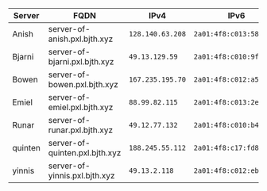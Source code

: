 |Server|FQDN|IPv4|IPv6|
|---|---|---|---|
|Anish|server-of-anish.pxl.bjth.xyz|`128.140.63.208`|`2a01:4f8:c013:58d9::1`|
|Bjarni|server-of-bjarni.pxl.bjth.xyz|`49.13.129.59`|`2a01:4f8:c010:9f14::1`|
|Bowen|server-of-bowen.pxl.bjth.xyz|`167.235.195.70`|`2a01:4f8:c012:a5f7::1`|
|Emiel|server-of-emiel.pxl.bjth.xyz|`88.99.82.115`|`2a01:4f8:c013:2eac::1`|
|Runar|server-of-runar.pxl.bjth.xyz|`49.12.77.132`|`2a01:4f8:c010:b488::1`|
|quinten|server-of-quinten.pxl.bjth.xyz|`188.245.55.112`|`2a01:4f8:c17:fd86::1`|
|yinnis|server-of-yinnis.pxl.bjth.xyz|`49.13.2.118`|`2a01:4f8:c012:ebba::1`|
